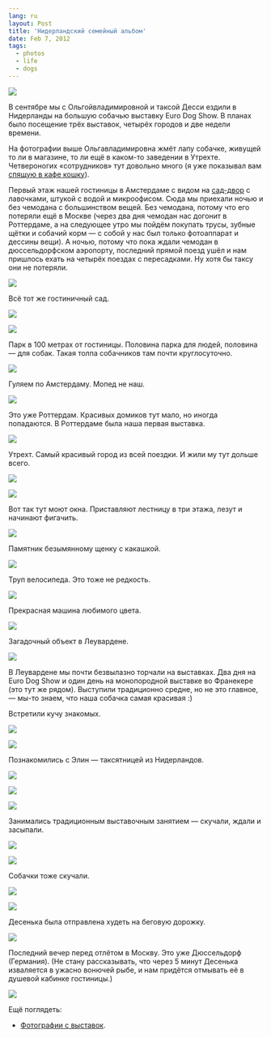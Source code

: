 ```yaml
---
lang: ru
layout: Post
title: 'Нидерландский семейный альбом'
date: Feb 7, 2012
tags:
  - photos
  - life
  - dogs
---
```


![](photo://2011-08-29_5D_5055_Artem_Sapegin)

В сентябре мы с Ольгойвладимировной и таксой Десси ездили в Нидерланды на большую собачью выставку Euro Dog Show. В планах было посещение трёх выставок, четырёх городов и две недели времени.

<!--more-->

На фотографии выше Ольгавладимировна жмёт лапу собачке, живущей то ли в магазине, то ли ещё в каком-то заведении в Утрехте. Четвероногих «сотрудников» тут довольно много (я уже показывал вам [спящую в кафе кошку](/blog/5216)).

Первый этаж нашей гостиницы в Амстердаме с видом на [сад-двор](/blog/5235 'Офисы мечты') с лавочками, штукой с водой и микроофисом. Сюда мы приехали ночью и без чемодана с большинством вещей. Без чемодана, потому что его потеряли ещё в Москве (через два дня чемодан нас догонит в Роттердаме, а на следующее утро мы пойдём покупать трусы, зубные щётки и собачий корм — с собой у нас был только фотоаппарат и дессины вещи). А ночью, потому что пока ждали чемодан в дюссельдорфском аэропорту, последний прямой поезд ушёл и нам пришлось ехать на четырёх поездах с пересадками. Ну хотя бы таксу они не потеряли.

![](/images/blog/2011-08-26-5D-4655-Artem-Sapegin.jpg)

Всё тот же гостиничный сад.

![](/images/blog/2011-08-26-5D-4804-Artem-Sapegin.jpg)

![](photo://2011-08-26_5D_4796_Artem_Sapegin)

Парк в 100 метрах от гостиницы. Половина парка для людей, половина — для собак. Такая толпа собачников там почти круглосуточно.

![](/images/blog/2011-08-26-5D-4840-Artem-Sapegin.jpg)

Гуляем по Амстердаму. Мопед не наш.

![](/images/blog/2011-08-26-5D-4662-Artem-Sapegin.jpg)

Это уже Роттердам. Красивых домиков тут мало, но иногда попадаются. В Роттердаме была наша первая выставка.

![](/images/blog/2011-08-28-5D-4970-Artem-Sapegin.jpg)

Утрехт. Самый красивый город из всей поездки. И жили му тут дольше всего.

![](photo://2011-08-31_5D_5353_Artem_Sapegin)

![](photo://2011-08-29_5D_5052_Artem_Sapegin)

Вот так тут моют окна. Приставляют лестницу в три этажа, лезут и начинают фигачить.

![](/images/blog/2011-08-31-5D-5337-Artem-Sapegin.jpg)

Памятник безымянному щенку с какашкой.

![](/images/blog/2011-08-28-5D-4981-Artem-Sapegin.jpg)

Труп велосипеда. Это тоже не редкость.

![](/images/blog/2011-08-31-5D-5352-Artem-Sapegin.jpg)

Прекрасная машина любимого цвета.

![](/images/blog/2011-08-31-5D-5367-Artem-Sapegin.jpg)

Загадочный объект в Леувардене.

![](/images/blog/2011-09-02-5D-5662-Artem-Sapegin.jpg)

В Леувардене мы почти безвылазно торчали на выставках. Два дня на Euro Dog Show и один день на монопородной выставке во Франекере (это тут же рядом). Выступили традиционно средне, но не это главное, — мы-то знаем, что наша собачка самая красивая :)

Встретили кучу знакомых.

![](/images/blog/2011-09-02-5D-5563-Artem-Sapegin.jpg)

![](/images/blog/2011-09-03-5D-5764-Artem-Sapegin.jpg)

Познакомились с Элин — таксятницей из Нидерландов.

![](/images/blog/2011-09-01-5D-5401-Artem-Sapegin.jpg)

![](/images/blog/2011-09-01-5D-5485-Artem-Sapegin.jpg)

![](/images/blog/2011-09-03-5D-5796-Artem-Sapegin.jpg)

Занимались традиционным выставочным занятием — скучали, ждали и засыпали.

![](/images/blog/2011-09-02-5D-5545-Artem-Sapegin.jpg)

![](/images/blog/2011-09-02-5D-5556-Artem-Sapegin.jpg)

Собачки тоже скучали.

![](/images/blog/2011-09-02-5D-5549-Artem-Sapegin.jpg)

![](/images/blog/2011-09-02-5D-5606-Artem-Sapegin.jpg)

Десенька была отправлена худеть на беговую дорожку.

![](/images/blog/2011-09-03-5D-5743-Artem-Sapegin.jpg)

Последний вечер перед отлётом в Москву. Это уже Дюссельдорф (Германия). (Не стану рассказывать, что через 5 минут Десенька изваляется в ужасно вонючей рыбе, и нам придётся отмывать её в душевой кабинке гостиницы.)

![](photo://2011-09-05_5D_5863_Artem_Sapegin)

Ещё поглядеть:

- [Фотографии с выставок](http://foto.mail.ru/mail/artem-sapegin/529).

